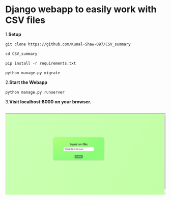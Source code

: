 # Django webapp to easily work with CSV files

1.<b>Setup</b>
```
git clone https://github.com/Kunal-Shaw-097/CSV_summary
```
```
cd CSV_summary
```
```
pip install -r requirements.txt
```
```
python manage.py migrate
```

2.<b>Start the Webapp</b>
```
python manage.py runserver
```

3.<b>Visit localhost:8000 on your browser.<b>

##


![](imgs/index.png)


